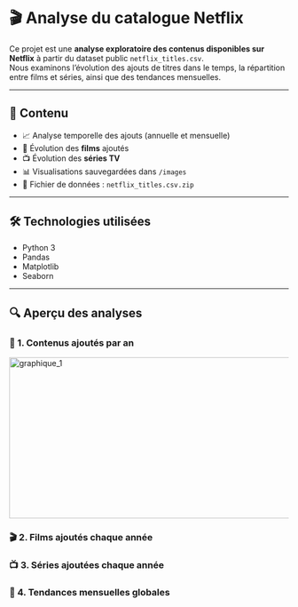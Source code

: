 # 🎬 Analyse du catalogue Netflix

Ce projet est une **analyse exploratoire des contenus disponibles sur Netflix** à partir du dataset public `netflix_titles.csv`.  
Nous examinons l’évolution des ajouts de titres dans le temps, la répartition entre films et séries, ainsi que des tendances mensuelles.

---

## 📂 Contenu

- 📈 Analyse temporelle des ajouts (annuelle et mensuelle)
- 🎥 Évolution des **films** ajoutés
- 📺 Évolution des **séries TV**
- 📊 Visualisations sauvegardées dans `/images`
- 📁 Fichier de données : `netflix_titles.csv.zip`

---

## 🛠️ Technologies utilisées

- Python 3
- Pandas
- Matplotlib
- Seaborn

---

## 🔍 Aperçu des analyses

### 📅 1. Contenus ajoutés par an
<img width="626" height="290" alt="graphique_1" src="https://github.com/user-attachments/assets/7e689d74-c566-493b-b848-8569e176d9dc" />



### 🎬 2. Films ajoutés chaque année



### 📺 3. Séries ajoutées chaque année



### 📆 4. Tendances mensuelles globales



